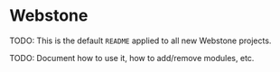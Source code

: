 # Webstone

TODO: This is the default `README` applied to all new Webstone projects.

TODO: Document how to use it, how to add/remove modules, etc.
